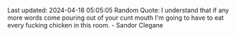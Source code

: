 Last updated: 2024-04-18 05:05:05
Random Quote: I understand that if any more words come pouring out of your cunt mouth I'm going to have to eat every fucking chicken in this room.  -  Sandor Clegane